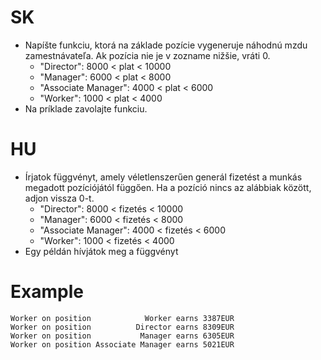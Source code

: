# SK
- Napíšte funkciu, ktorá na základe pozície vygeneruje náhodnú mzdu zamestnávateľa. Ak pozícia nie je v zozname nižšie, vráti 0.
  - "Director": 8000 < plat < 10000
  - "Manager": 6000 < plat < 8000
  - "Associate Manager": 4000 < plat < 6000 
  - "Worker": 1000 < plat < 4000
- Na príklade zavolajte funkciu.
  
# HU
- Írjatok függvényt, amely véletlenszerűen generál fizetést a munkás megadott pozíciójától függően. Ha a pozíció nincs az alábbiak között, adjon vissza 0-t.
  - "Director": 8000 < fizetés < 10000
  - "Manager": 6000 < fizetés < 8000
  - "Associate Manager": 4000 < fizetés < 6000 
  - "Worker": 1000 < fizetés < 4000
- Egy példán hívjátok meg a függvényt

# Example
```
Worker on position            Worker earns 3387EUR
Worker on position          Director earns 8309EUR
Worker on position           Manager earns 6305EUR
Worker on position Associate Manager earns 5021EUR
```
